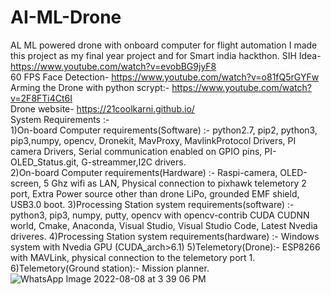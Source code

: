 # AI-ML-Drone
AL ML powered drone with onboard computer for flight automation
I made this project as my final year project and for Smart india hackthon.
SIH Idea-
https://www.youtube.com/watch?v=evobBG9jyF8                                                                            
60 FPS Face Detection-
https://www.youtube.com/watch?v=o81fQ5rGYFw                                           
Arming the Drone with python scrypt:-
https://www.youtube.com/watch?v=2F8FTi4Ct6I                                                        
Drone website-
https://21coolkarni.github.io/                                                              
System Requirements :-                                                               
1)On-board Computer requirements(Software) :- python2.7, pip2, python3, pip3,numpy, opencv, Dronekit, MavProxy, MavlinkProtocol Drivers, PI camera Drivers, Serial communication enabled on GPIO pins, PI-OLED_Status.git, G-streammer,I2C drivers.                                                              
2)On-board Computer requirements(Hardware) :-  Raspi-camera, OLED-screen, 5 Ghz wifi as LAN, Physical connection to pixhawk telemetory 2 port, Extra Power source other than drone LiPo, grounded EMF shield, USB3.0 boot.
3)Processing Station system requirements(software) :- python3, pip3, numpy, putty, opencv with opencv-contrib CUDA CUDNN world, Cmake, Anaconda, Visual Studio, Visual Studio Code, Latest Nvedia driveres.
4)Processing Station system requirements(hardware) :- Windows system with Nvedia GPU (CUDA_arch>6.1)
5)Telemetory(Drone):- ESP8266 with MAVLink, physical connection to the telemetory port 1.
6)Telemetory(Ground station):- Mission planner.
![WhatsApp Image 2022-08-08 at 3 39 06 PM](https://user-images.githubusercontent.com/84247246/183896659-b479e90e-7df2-4df0-b899-481c4ee692c5.jpeg)
